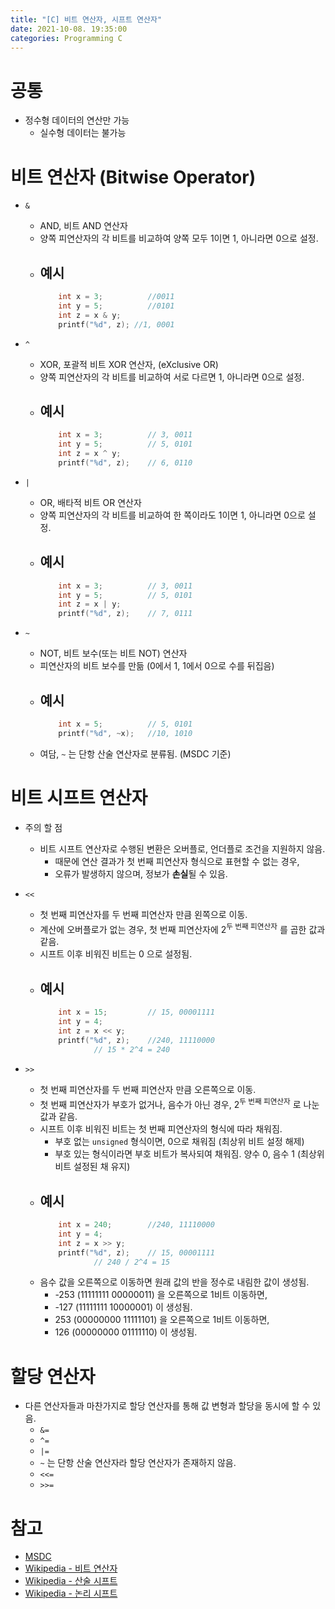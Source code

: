 ```yaml
---
title: "[C] 비트 연산자, 시프트 연산자"
date: 2021-10-08. 19:35:00
categories: Programming C
---
```


# 공통
- 정수형 데이터의 연산만 가능
    - 실수형 데이터는 불가능

# 비트 연산자 (Bitwise Operator)

- `&`
    - AND, 비트 AND 연산자
    - 양쪽 피연산자의 각 비트를 비교하여 양쪽 모두 1이면 1, 아니라면 0으로 설정.
    - 예시
        - 
        ```c
            int x = 3;          //0011
            int y = 5;          //0101
            int z = x & y;
            printf("%d", z); //1, 0001
        ```

- `^`
    - XOR, 포괄적 비트 XOR 연산자, (eXclusive OR)
    - 양쪽 피연산자의 각 비트를 비교하여 서로 다르면 1, 아니라면 0으로 설정.
    - 예시
        - 
        ```c
            int x = 3;          // 3, 0011
            int y = 5;          // 5, 0101
            int z = x ^ y;
            printf("%d", z);    // 6, 0110
        ```


- `|`
    - OR, 배타적 비트 OR 연산자
    - 양쪽 피연산자의 각 비트를 비교하여 한 쪽이라도 1이면 1, 아니라면 0으로 설정.
    - 예시
        - 
        ```c
            int x = 3;          // 3, 0011
            int y = 5;          // 5, 0101
            int z = x | y;
            printf("%d", z);    // 7, 0111
        ```

- `~`
    - NOT, 비트 보수(또는 비트 NOT) 연산자
    - 피연산자의 비트 보수를 만듦 (0에서 1, 1에서 0으로 수를 뒤집음)
    - 예시
        - 
        ```c
            int x = 5;          // 5, 0101
            printf("%d", ~x);   //10, 1010
        ```
    - 여담, `~` 는 단항 산술 연산자로 분류됨. (MSDC 기준)

# 비트 시프트 연산자

- 주의 할 점
    - 비트 시프트 연산자로 수행된 변환은 오버플로, 언더플로 조건을 지원하지 않음.
        - 때문에 연산 결과가 첫 번째 피연산자 형식으로 표현할 수 없는 경우, 
        - 오류가 발생하지 않으며, 정보가 **손실**될 수 있음.

- `<<`
    - 첫 번째 피연산자를 두 번째 피연산자 만큼 왼쪽으로 이동.
    - 계산에 오버플로가 없는 경우, 첫 번째 피연산자에 2<sup>두 번째 피연산자</sup> 를 곱한 값과 같음.
    - 시프트 이후 비워진 비트는 0 으로 설정됨.
    - 예시
        - 
        ```c
            int x = 15;         // 15, 00001111
            int y = 4;
            int z = x << y;
            printf("%d", z);    //240, 11110000
                    // 15 * 2^4 = 240
        ```  

- `>>`
    - 첫 번째 피연산자를 두 번째 피연산자 만큼 오른쪽으로 이동.
    - 첫 번째 피연산자가 부호가 없거나, 음수가 아닌 경우, 2<sup>두 번째 피연산자</sup> 로 나눈 값과 같음.
    - 시프트 이후 비워진 비트는 첫 번째 피연산자의 형식에 따라 채워짐.
        - 부호 없는 `unsigned` 형식이면, 0으로 채워짐 (최상위 비트 설정 해제)
        - 부호 있는 형식이라면 부호 비트가 복사되여 채워짐. 양수 0, 음수 1 (최상위 비트 설정된 채 유지)
    - 예시
        - 
        ```c
            int x = 240;        //240, 11110000
            int y = 4;
            int z = x >> y;
            printf("%d", z);    // 15, 00001111
                    // 240 / 2^4 = 15
        ```  
    - 음수 값을 오른쪽으로 이동하면 원래 값의 반을 정수로 내림한 값이 생성됨.
        - -253 (11111111 00000011) 을 오른쪽으로 1비트 이동하면,
        - -127 (11111111 10000001) 이 생성됨.
        -  253 (00000000 11111101) 을 오른쪽으로 1비트 이동하면,
        -  126 (00000000 01111110) 이 생성됨.

# 할당 연산자

- 다른 연산자들과 마찬가지로 할당 연산자를 통해 값 변형과 할당을 동시에 할 수 있음.
    - `&=`
    - `^=`
    - `|=`
    - `~` 는 단항 산술 연산자라 할당 연산자가 존재하지 않음.
    - `<<=`
    - `>>=`

# 참고

- [MSDC](https://docs.microsoft.com/ko-kr/cpp/c-language/c-bitwise-operators?view=msvc-160)
- [Wikipedia - 비트 연산자](https://ko.wikipedia.org/wiki/%EB%B9%84%ED%8A%B8_%EC%97%B0%EC%82%B0)
- [Wikipedia - 산술 시프트](https://ko.wikipedia.org/wiki/%EC%82%B0%EC%88%A0_%EC%8B%9C%ED%94%84%ED%8A%B8)
- [Wikipedia - 논리 시프트](https://ko.wikipedia.org/wiki/%EB%85%BC%EB%A6%AC_%EC%8B%9C%ED%94%84%ED%8A%B8)
